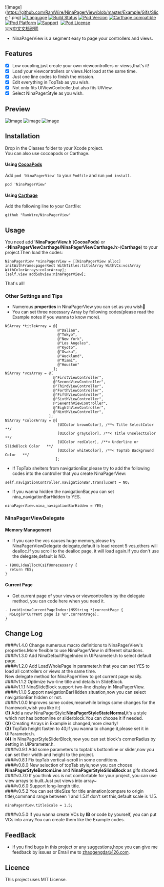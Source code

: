![image](https://github.com/RamWire/NinaPagerView/blob/master/Example/Gifs/Slice 1.png)
[![Language](https://img.shields.io/badge/Language-%20Objective--C%20-orange.svg)](https://img.shields.io/badge/Language-%20Objective--C%20-orange.svg)
[![Build Status](https://travis-ci.org/RamWire/NinaPagerView.svg?branch=master)](https://travis-ci.org/RamWire/NinaPagerView)
[![Pod Version](http://img.shields.io/cocoapods/v/NinaPagerView.svg?style=flat)](http://cocoadocs.org/docsets/NinaPagerView/)
[![Carthage compatible](https://img.shields.io/badge/Carthage-compatible-4BC51D.svg?style=flat)](https://github.com/Carthage/Carthage)
[![Pod Platform](http://img.shields.io/cocoapods/p/NinaPagerView.svg?style=flat)](http://cocoadocs.org/docsets/NinaPagerView/)
[![Support](https://img.shields.io/badge/support-iOS%206%2B%20-blue.svg?style=flat)](https://www.apple.com/nl/ios/)&nbsp;
[![Pod License](http://img.shields.io/cocoapods/l/NinaPagerView.svg?style=flat)](https://www.apache.org/licenses/LICENSE-2.0.html)<br />
🇨🇳[中文文档说明](https://github.com/RamWire/NinaPagerView/blob/master/README_CN.md)
* NinaPagerView is a segment easy to page your controllers and views.<br />

## Features
- [x] Low coupling,just create your own viewcontrollers or views,that's it!
- [x] Load your viewcontrollers or views.Not load at the same time.
- [x] Just one line codes to finish the mission.
- [x] Edit everything in TopTab as you wish.
- [x] Not only fits UIViewController,but also fits UIView.
- [x] Select NinaPagerStyle as you wish.

## Preview

![image](https://github.com/RamWire/NinaPagerView/blob/master/Example/Gifs/NinaPagerViewGif1.gif)
![image](https://github.com/RamWire/NinaPagerView/blob/master/Example/Gifs/NinaPagerViewGif2.gif)
![image](https://github.com/RamWire/NinaPagerView/blob/master/Example/Gifs/NinaPagerViewGif3.gif)

## Installation

Drop in the Classes folder to your Xcode project.  
You can also use cocoapods or Carthage.

#### Using [CocoaPods](http://cocoapods.org/)

Add `pod 'NinaPagerView'` to your `Podfile` and run `pod install`.

```
pod 'NinaPagerView'
```

#### Using [Carthage](https://github.com/Carthage/Carthage)
Add the following line to your Cartfile:
```
github "RamWire/NinaPagerView"
```

## Usage
You need add '**NinaPagerView.h**'(**CocoaPods**) or <**NinaPagerViewCarthage/NinaPagerViewCarthage.h**>(**Carthage**) to your project.Then load the codes:
```objc
NinaPagerView *ninaPagerView = [[NinaPagerView alloc] initWithFrame:pagerRect WithTitles:titleArray WithVCs:vcsArray WithColorArrays:colorArray];
[self.view addSubview:ninaPagerView];
```
That's all!

### Other Settings and Tips
* Numerous **properties** in NinaPagerView you can set as you wish🍻
* You can set three necessary Array by following codes(please read the Example notes if you wanna to know more).
```objc
NSArray *titleArray = @[
                        @"Dalian",
                        @"Tokyo",
                        @"New York",
                        @"Los Angeles",
                        @"Kyoto",
                        @"Osaka",
                        @"Auckland",
                        @"Miami",
                        @"Houston"
                      ];
NSArray *vcsArray = @[
                      @"FirstViewController",
                      @"SecondViewController",
                      @"ThirdViewController",
                      @"ForthViewController",
                      @"FifthViewController",
                      @"SixthViewController",
                      @"SeventhViewController",
                      @"EighthViewController",
                      @"NinthViewController",
                    ];
NSArray *colorArray = @[
                        [UIColor brownColor], /**< Title SelectColor  **/
                        [UIColor grayColor], /**< Title UnselectColor **/
                        [UIColor redColor], /**< Underline or SlideBlock Color   **/
                        [UIColor whiteColor], /**< TopTab Background Color   **/
                       ];
```
* If TopTab shelters from navigationBar,please try to add the following codes into the controller that you create NinaPagerView:
```objc
self.navigationController.navigationBar.translucent = NO;
```
* If you wanna hidden the navigationBar,you can set nina_navigationBarHidden to YES. 
```objc
ninaPagerView.nina_navigationBarHidden = YES;
```

### NinaPagerViewDelegate
#### Memory Management
* If you care the vcs causes huge memory,please try NinaPagerViewDelegate delegate,default is load recent 5 vcs,others will dealloc.If you scroll to the dealloc page, it will load again.If you don't use the delegate,default is NO.
```objc
- (BOOL)deallocVCsIfUnnecessary {
  return YES;
}
```
#### Current Page
* Get current page of your views or viewcontrollers by the delegate method, you can code here when you need it. 
```objc
- (void)ninaCurrentPageIndex:(NSString *)currentPage {
  NSLog(@"Current page is %@",currentPage);
}
```

## Change Log
####v1.4.0
Change numerous macro definitions to NinaPagerView's properties.More flexible to use NinaPagerView in different situations.<br />
####v1.3.0
Add NinaDefaultPageIndex in UIParameter.h to select default page. <br />
####v1.2.0
Add LoadWholePage in parameter.h that you can set YES to load all controllers or views at the same time. <br />
New delegate method for NinaPagerView to get current page easily.<br />
####v1.1.2
Optimize two-line title and details in SlideBlock.<br />
####v1.1.1
NinaSlideBlock support two-line display in NinaPagerView.<br />
####v1.1.0
Support navigationBarHidden situation,now you can select navigationBar hidden or not.<br />
####v1.0.0
Improves some codes,meanwhile brings some changes for the framework,wish you like it:)<br />
**(1)** Add a new NinaPagerStyle:**NinaPagerStyleStateNormal**,it's a style which not has bottomline or sliderblock.You can choose it if needed.<br />
**(2)** Creating Arrays in Example is changed,more clearly!<br />
**(3)** TopTab height fasten to 40,if you wanna to change it,please set it in UIParameter.h.<br />
**(4)** In NinaPagerStyleSliderBlock,now you can set block's cornerRadius by setting in UIParameter.h.<br />
####v0.9.1
Add some parameters to toptab's bottomline or slider,now you can set their width and height to the project.<br />
####v0.8.1
Fix topTab vertical-scroll in some conditions.<br />
####v0.8.0
New selection of topTab style,now you can choose **NinaPagerStyleBottomLine** and **NinaPagerStyleSlideBlock** as gifs showed.<br />
####v0.7.0
If you think vcs is not comfortable for your project, you can use view arrays to built.Just put views into array~<br />
####v0.6.0
Support long-length title.<br />
####v0.5.2
You can set titleSize for title animation(compare to origin title),command range between 1 and 1.5.If don't set this,default scale is 1.15.
```objc
ninaPagerView.titleScale = 1.5;
```
####v0.5.0
If you wanna create VCs by **IB** or code by yourself, you can put VCs into array.You can create them like the Example codes.

## FeedBack
* If you find bugs in this project or any suggestions,hope you can give me feedback by issues or Email me to zhaogengda@126.com.

## Licence

This project uses MIT License.
